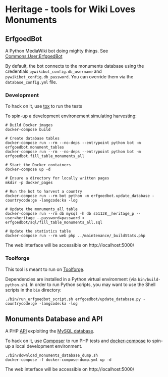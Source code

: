 Heritage - tools for Wiki Loves Monuments
=========================================


ErfgoedBot
----------

A Python MediaWiki bot doing mighty things. See [Commons:User:ErfgoedBot](https://commons.wikimedia.org/wiki/User:ErfgoedBot)

By default, the bot connects to the monuments database using the credentials
`pywikibot_config.db_username` and `pywikibot_config.db_password`.
You can override them via the `database_config.yml` file.

### Development

To hack on it, use [tox](https://tox.readthedocs.io) to run the tests

To spin-up a development environement simulating harvesting:

```
# Build Docker images
docker-compose build

# Create database tables
docker-compose run --rm --no-deps --entrypoint python bot -m erfgoedbot.monument_tables
docker-compose run --rm --no-deps --entrypoint python bot -m erfgoedbot.fill_table_monuments_all

# Start the Docker containers
docker-compose up -d

# Ensure a directory for locally written pages
mkdir -p docker_pages

# Run the bot to harvest a country
docker-compose run --rm bot python -m erfgoedbot.update_database -countrycode:ge -langcode:ka -log

# Update the monuments_all table
docker-compose run --rm db mysql -h db s51138__heritage_p --user=heritage --password=password < erfgoedbot/sql/fill_table_monuments_all.sql

# Update the statistics table
docker-compose run --rm web php ../maintenance/_buildStats.php
```

The web interface will be accessible on http://localhost:5000/

### Toolforge

This tool is meant to run on [Toolforge](https://wikitech.wikimedia.org/wiki/Toolforge).

Dependencies are installed in a Python virtual environment (via `bin/build-python.sh`). In order to run Python scripts, you may want to use the Shell scripts in the `bin` directory:
```
./bin/run_erfgoedbot_script.sh erfgoedbot/update_database.py -countrycode:ge -langcode:ka -log

```

Monuments Database and API
--------------------------

A PHP [API](https://commons.wikimedia.org/wiki/Commons:Monuments_database/API) exploiting the [MySQL database](https://commons.wikimedia.org/wiki/Commons:Monuments_database).

To hack on it, use [Composer](https://getcomposer.org/) to run PHP tests and [docker-compose](https://docs.docker.com/compose/) to spin-up a local development environment.

```
./bin/download_monuments_database_dump.sh
docker-compose -f docker-compose-dump.yml up -d
```

The web interface will be accessible on http://localhost:5000/
